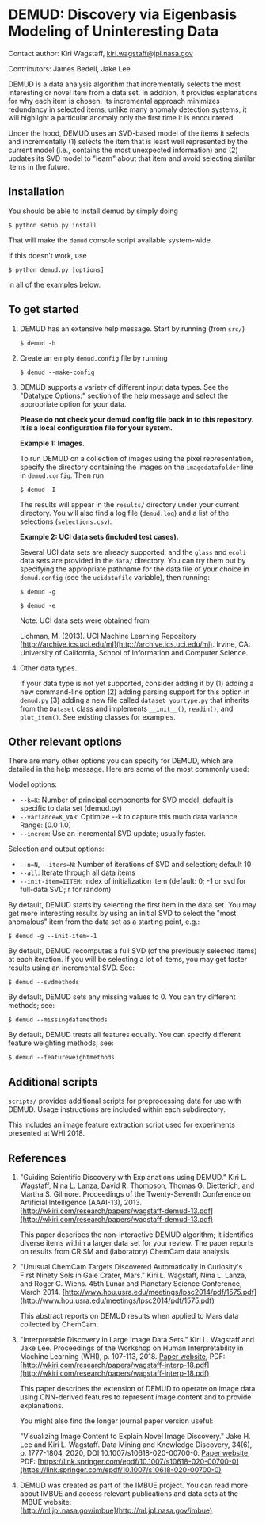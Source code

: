 DEMUD: Discovery via Eigenbasis Modeling of Uninteresting Data
==============================================================
Contact author: Kiri Wagstaff, kiri.wagstaff@jpl.nasa.gov

Contributors: James Bedell, Jake Lee

DEMUD is a data analysis algorithm that incrementally selects the most
interesting or novel item from a data set.  In addition, it provides
explanations for why each item is chosen.  Its incremental approach
minimizes redundancy in selected items; unlike many anomaly detection
systems, it will highlight a particular anomaly only the first time it
is encountered.

Under the hood, DEMUD uses an SVD-based model of the items it selects
and incrementally (1) selects the item that is least well represented
by the current model (i.e., contains the most unexpected information)
and (2) updates its SVD model to "learn" about that item and avoid
selecting similar items in the future.

Installation
------------

You should be able to install demud by simply doing

   `$ python setup.py install`

That will make the `demud` console script available system-wide.

If this doesn't work, use 

   `$ python demud.py [options]` 

in all of the examples below.


To get started
--------------

1. DEMUD has an extensive help message.  Start by running (from `src/`)

   `$ demud -h`

2. Create an empty `demud.config` file by running

   `$ demud --make-config`

3. DEMUD supports a variety of different input data types.  See the
   "Datatype Options:" section of the help message and select the
   appropriate option for your data.  

   **Please do not check your demud.config file back in to this 
   repository.  It is a local configuration file for your system.**

   **Example 1: Images.**

   To run DEMUD on a collection of images using the pixel
   representation, specify the directory containing the images on the
   `imagedatafolder` line in `demud.config`.  Then run

   `$ demud -I`

   The results will appear in the `results/` directory under your 
   current directory.  You will also find a log file (`demud.log`)
   and a list of the selections (`selections.csv`).

   **Example 2: UCI data sets (included test cases).** 

   Several UCI data sets are already supported, and the `glass` and
   `ecoli` data sets are provided in the `data/` directory.  You can
   try them out by specifying the appropriate pathname for the data
   file of your choice in `demud.config` (see the `ucidatafile` variable), 
   then running:

   `$ demud -g`

   `$ demud -e`

   Note: UCI data sets were obtained from

   Lichman, M. (2013). UCI Machine Learning Repository
   [http://archive.ics.uci.edu/ml](http://archive.ics.uci.edu/ml). 
   Irvine, CA: University of California, 
   School of Information and Computer Science.

4. Other data types.

   

   If your data type is not yet supported, consider adding it by 
   (1) adding a new command-line option
   (2) adding parsing support for this option in `demud.py`
   (3) adding a new file called `dataset_yourtype.py` that inherits
   from the `Dataset` class and implements `__init__()`, `readin()`,
   and `plot_item()`.  See existing classes for examples.

Other relevant options
----------------------

There are many other options you can specify for DEMUD, which are
detailed in the help message.  Here are some of the most commonly
used: 

Model options:

* `--k=K`:                 Number of principal components for SVD model; default is specific to data set (demud.py)
* `--variance=K_VAR`:      Optimize --k to capture this much data variance
                           Range: [0.0 1.0]
* `--increm`:              Use an incremental SVD update; usually faster.

Selection and output options:

* `--n=N`, `--iters=N`:    Number of iterations of SVD and selection; default 10
* `--all`:                 Iterate through all data items
* `--init-item=IITEM`:     Index of initialization item (default: 0; -1 or svd
                           for full-data SVD; r for random)

By default, DEMUD starts by selecting the first item in the data set.  You may get more interesting results by using an initial SVD to select the "most anomalous" item from the data set as a starting point, e.g.:

`$ demud -g --init-item=-1`

By default, DEMUD recomputes a full SVD (of the previously selected
items) at each iteration.  If you will be selecting a lot of items,
you may get faster results using an incremental SVD.  See: 

`$ demud --svdmethods`

By default, DEMUD sets any missing values to 0.  You can try different
methods; see: 

`$ demud --missingdatamethods`

By default, DEMUD treats all features equally.  You can specify
different feature weighting methods; see: 

`$ demud --featureweightmethods`

Additional scripts
------------------

`scripts/` provides additional scripts for preprocessing data for use with DEMUD. Usage instructions are included within each subdirectory.

This includes an image feature extraction script used for experiments presented at WHI 2018.

References
----------

1. "Guiding Scientific Discovery with Explanations using DEMUD."
   Kiri L. Wagstaff, Nina L. Lanza, David R. Thompson, Thomas
   G. Dietterich, and Martha S. Gilmore. 
   Proceedings of the Twenty-Seventh Conference on Artificial
   Intelligence (AAAI-13), 2013. 
   [http://wkiri.com/research/papers/wagstaff-demud-13.pdf](http://wkiri.com/research/papers/wagstaff-demud-13.pdf) 

   This paper describes the non-interactive DEMUD algorithm; it
   identifies diverse items within a larger data set for your review.
   The paper reports on results from CRISM and (laboratory) ChemCam
   data analysis. 

2. "Unusual ChemCam Targets Discovered Automatically in Curiosity's
   First Ninety Sols in Gale Crater, Mars." 
   Kiri L. Wagstaff, Nina L. Lanza, and Roger C. Wiens.
   45th Lunar and Planetary Science Conference, March 2014. 
   [http://www.hou.usra.edu/meetings/lpsc2014/pdf/1575.pdf](http://www.hou.usra.edu/meetings/lpsc2014/pdf/1575.pdf) 

   This abstract reports on DEMUD results when applied to Mars data
   collected by ChemCam. 
   
3. "Interpretable Discovery in Large Image Data Sets."
   Kiri L. Wagstaff and Jake Lee.
   Proceedings of the Workshop on Human Interpretability in 
   Machine Learning (WHI), p. 107-113, 2018.
   [Paper website](http://jakehlee.github.io/interp-img-disc.html), PDF:
   [http://wkiri.com/research/papers/wagstaff-interp-18.pdf](http://wkiri.com/research/papers/wagstaff-interp-18.pdf)
   
   This paper describes the extension of DEMUD to operate on image 
   data using CNN-derived features to represent image content
   and to provide explanations.
   
   You might also find the longer journal paper version useful:
   
   "Visualizing Image Content to Explain Novel Image Discovery."
   Jake H. Lee and Kiri L. Wagstaff.
   Data Mining and Knowledge Discovery, 34(6), p. 1777-1804, 
   2020, DOI 10.1007/s10618-020-00700-0.
   [Paper website](https://jakehlee.github.io/visualize-img-disc.html), PDF:
   [https://link.springer.com/epdf/10.1007/s10618-020-00700-0](https://link.springer.com/epdf/10.1007/s10618-020-00700-0)

4. DEMUD was created as part of the IMBUE project.  You can read more
   about IMBUE and access relevant publications and data sets at the 
   IMBUE website:    
   [http://ml.jpl.nasa.gov/imbue](http://ml.jpl.nasa.gov/imbue)

